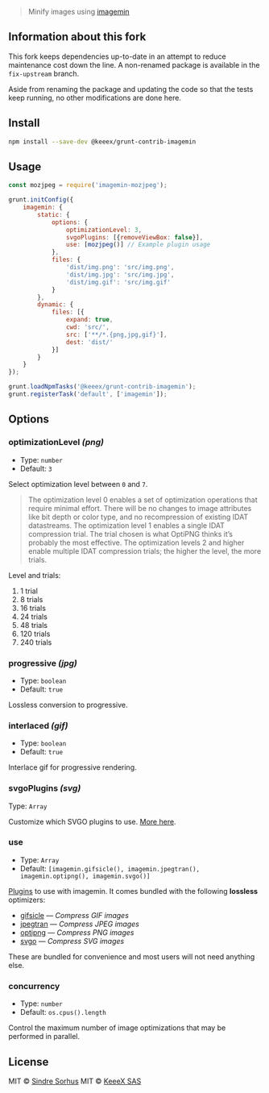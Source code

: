 > Minify images using [imagemin](https://github.com/imagemin/imagemin)


## Information about this fork

This fork keeps dependencies up-to-date in an attempt to reduce maintenance cost down the line.
A non-renamed package is available in the `fix-upstream` branch.

Aside from renaming the package and updating the code so that the tests keep running, no other modifications are done here.

## Install

```sh
npm install --save-dev @keeex/grunt-contrib-imagemin
```


## Usage

```js
const mozjpeg = require('imagemin-mozjpeg');

grunt.initConfig({
    imagemin: {
        static: {
            options: {
                optimizationLevel: 3,
                svgoPlugins: [{removeViewBox: false}],
                use: [mozjpeg()] // Example plugin usage
            },
            files: {
                'dist/img.png': 'src/img.png',
                'dist/img.jpg': 'src/img.jpg',
                'dist/img.gif': 'src/img.gif'
            }
        },
        dynamic: {
            files: [{
                expand: true,
                cwd: 'src/',
                src: ['**/*.{png,jpg,gif}'],
                dest: 'dist/'
            }]
        }
    }
});

grunt.loadNpmTasks('@keeex/grunt-contrib-imagemin');
grunt.registerTask('default', ['imagemin']);
```


## Options

### optimizationLevel *(png)*

* Type: `number`
* Default: `3`

Select optimization level between `0` and `7`.

> The optimization level 0 enables a set of optimization operations that require minimal effort. There will be no changes to image attributes like bit depth or color type, and no recompression of existing IDAT datastreams. The optimization level 1 enables a single IDAT compression trial. The trial chosen is what OptiPNG thinks it’s probably the most effective. The optimization levels 2 and higher enable multiple IDAT compression trials; the higher the level, the more trials.

Level and trials:

1. 1 trial
2. 8 trials
3. 16 trials
4. 24 trials
5. 48 trials
6. 120 trials
7. 240 trials

### progressive *(jpg)*

* Type: `boolean`
* Default: `true`

Lossless conversion to progressive.

### interlaced *(gif)*

* Type: `boolean`
* Default: `true`

Interlace gif for progressive rendering.

### svgoPlugins *(svg)*

Type: `Array`

Customize which SVGO plugins to use. [More here](https://github.com/sindresorhus/grunt-svgmin#available-optionsplugins).

### use

* Type: `Array`
* Default: `[imagemin.gifsicle(), imagemin.jpegtran(), imagemin.optipng(), imagemin.svgo()]`

[Plugins](https://www.npmjs.com/browse/keyword/imageminplugin) to use with imagemin. It comes bundled with the following **lossless** optimizers:

- [gifsicle](https://github.com/imagemin/imagemin-gifsicle) — *Compress GIF images*
- [jpegtran](https://github.com/imagemin/imagemin-jpegtran) — *Compress JPEG images*
- [optipng](https://github.com/imagemin/imagemin-optipng) — *Compress PNG images*
- [svgo](https://github.com/imagemin/imagemin-svgo) — *Compress SVG images*

These are bundled for convenience and most users will not need anything else.

### concurrency

* Type: `number`
* Default: `os.cpus().length`

Control the maximum number of image optimizations that may be performed in parallel.

## License

MIT © [Sindre Sorhus](https://sindresorhus.com)
MIT © [KeeeX SAS](https://keeex.me)
